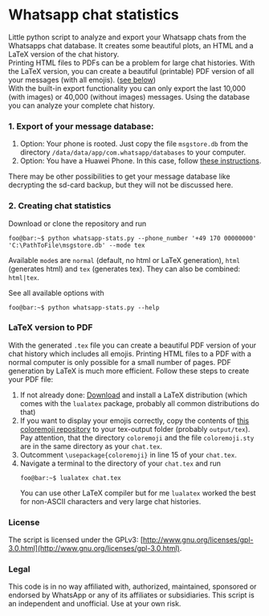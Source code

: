 # Whatsapp chat statistics
Little python script to analyze and export your Whatsapp chats from the Whatsapps chat database. It creates some beautiful plots, an HTML and a LaTeX version of the chat history.  
Printing HTML files to PDFs can be a problem for large chat histories. With the LaTeX version, you can create a beautiful (printable) PDF version of all your messages (with all emojis). ([see below](#latex))  
With the built-in export functionality you can only export the last 10,000 (with images) or 40,000 (without images) messages. Using the database you can analyze your complete chat history.
### 1. Export of your message database:
1. Option: Your phone is rooted. Just copy the file `msgstore.db` from the directory `/data/data/app/com.whatsapp/databases` to your computer.
2. Option: You have a Huawei Phone. In this case, follow [these instructions](https://github.com/daandtu/whatsapp-chat-stats/blob/master/Huawei%20Export.md).

There may be other possibilities to get your message database like decrypting the sd-card backup, but they will not be discussed here.
### 2. Creating chat statistics
Download or clone the repository and run
```console
foo@bar:~$ python whatsapp-stats.py --phone_number '+49 170 00000000' 'C:\PathToFile\msgstore.db' --mode tex
```
Available `mode`s are `normal` (default, no html or LaTeX generation), `html` (generates html) and `tex` (generates tex). They can also be combined: `html|tex`.

See all available options with
```console
foo@bar:~$ python whatsapp-stats.py --help
```

### <a name="latex"></a>LaTeX version to PDF
With the generated `.tex` file you can create a beautiful PDF version of your chat history which includes all emojis. Printing HTML files to a PDF with a normal computer is only possible for a small number of pages. PDF generation by LaTeX is much more efficient. Follow these steps to create your PDF file:
  1. If not already done: [Download](https://www.latex-project.org/get/) and install a LaTeX distribution (which comes with the `lualatex` package, probably all common distributions do that)
  2. If you want to display your emojis correctly, copy the contents of [this coloremoji repository](https://github.com/daandtu/coloremoji-latex) to your tex-output folder (probably `output/tex`).  
  Pay attention, that the directory `coloremoji` and the file `coloremoji.sty` are in the same directory as your `chat.tex`.
  3. Outcomment `\usepackage{coloremoji}` in line 15 of your `chat.tex`.
  4. Navigate a terminal to the directory of your `chat.tex` and run
     ```console
     foo@bar:~$ lualatex chat.tex
     ```
     You can use other LaTeX compiler but for me `lualatex` worked the best for non-ASCII characters and very large chat histories.
  
### License
The script is licensed under the GPLv3: [http://www.gnu.org/licenses/gpl-3.0.html](http://www.gnu.org/licenses/gpl-3.0.html).
### Legal
This code is in no way affiliated with, authorized, maintained, sponsored or endorsed by WhatsApp or any of its affiliates or subsidiaries. This script is an independent and unofficial. Use at your own risk.
